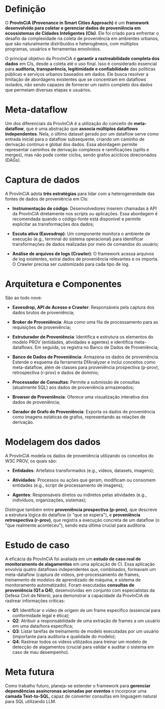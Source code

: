 # Definição

O **ProvInCiA (Provenance in Smart Cities Approach)** é um **framework desenvolvido para coletar e gerenciar dados de proveniência em ecossistemas de Cidades Inteligentes (CIs)**. Ele foi criado para enfrentar o desafio da complexidade na coleta de proveniência em ambientes urbanos, que são naturalmente distribuídos e heterogêneos, com múltiplos programas, usuários e ferramentas envolvidos.

O principal objetivo da ProvInCiA é **garantir a rastreabilidade completa dos dados** em CIs, desde a coleta até o uso final. Isso é considerado essencial para **auditoria, transparência, legitimidade e confiabilidade** das políticas públicas e serviços urbanos baseados em dados. Ele busca resolver a limitação de abordagens existentes que se concentram em dataflows isolados, não sendo capazes de fornecer um rastro completo dos dados que permeiam diversas etapas e usuários.

# Meta-dataflow

Um dos diferenciais da ProvInCiA é a utilização do conceito de **meta-dataflow**, que é uma abstração que **associa múltiplos dataflows independentes**. Nela, o último dataset gerado por um dataflow serve como entrada inicial para o dataflow subsequente, criando um caminho de derivação contínuo e global dos dados. Essa abordagem permite representar caminhos de derivação complexos e ramificações (splits e merges), mas não pode conter ciclos, sendo grafos acíclicos direcionados (DAGs).

# Captura de dados

A ProvInCiA adota **três estratégias** para lidar com a heterogeneidade das fontes de dados de proveniência em CIs:

- **Instrumentação de código**: Desenvolvedores inserem chamadas à API da ProvInCiA diretamente nos scripts ou aplicações. Essa abordagem é recomendada quando o código-fonte está disponível e permite explicitar as transformações dos dados;

- **Escuta ativa (Eavesdrop)**: Um componente monitora o ambiente de execução (e.g., terminal do sistema operacional) para identificar transformações de dados realizadas por meio de comandos do usuário;

- **Análise de arquivos de logs (Crawler)**: O framework acessa arquivos de log existentes, extrai dados de proveniência relevantes e os importa. O Crawler precisa ser customizado para cada tipo de log.

# Arquitetura e Componentes

São ao todo nove:

- **Eavesdrop, API de Acesso e Crawler**: Responsáveis pela captura dos dados brutos de proveniência;

- **Broker de Proveniência**: Atua como uma fila de processamento para as requisições de proveniência;

- **Estruturador de Proveniência**: Identifica e estrutura os elementos do modelo PROV (entidades, atividades e agentes) e identifica meta-dataflows. Em seguida, os registra no Banco de Dados de Proveniência;

- **Banco de Dados de Proveniência**: Armazena os dados de proveniência. Estende o esquema da ferramenta DfAnalyzer e inclui conceitos como meta-dataflow, além de classes para proveniência prospectiva (p-prov), retrospectiva (r-prov) e dados de domínio;

- **Processador de Consultas**: Permite a submissão de consultas (atualmente SQL) aos dados de proveniência armazenados;

- **Browser de Proveniência**: Oferece uma visualização interativa dos dados de proveniência;

- **Gerador de Grafo de Proveniência**: Exporta os dados de proveniência como imagens estáticas de grafos, representando as relações de derivação.

# Modelagem dos dados

A ProvInCiA modela os dados de proveniência utilizando os conceitos do W3C PROV, os quais são: 

- **Entidades**: Artefatos transformados (e.g., vídeos, datasets, imagens);

- **Atividades**: Processos ou ações que geram, modificam ou consomem entidades (e.g., script de processamento de imagens);

- **Agentes**: Responsáveis diretos ou indiretos pelas atividades (e.g., indivíduos, organizações, sistemas);

Distingue também entre **proveniência prospectiva (p-prov)**, que descreve a estrutura lógica do dataflow (o "que se espera"), e **proveniência retrospectiva (r-prov)**, que registra a execução concreta de um dataflow (o "que realmente aconteceu"), sendo esta última crucial para auditoria.

# Estudo de caso

A eficácia da ProvInCiA foi avaliada em um **estudo de caso real de monitoramento de alagamentos** em uma aplicação de CI. Essa aplicação envolvia quatro dataflows independentes que, combinados, formavam um meta-dataflow (captura de vídeos, pré-processamento de frames, treinamento de modelos de aprendizado de máquina, e sistema de monitoramento automatizado). Foram executadas **consultas de proveniência (Q1 a Q4)**, desenvolvidas em conjunto com especialistas da Defesa Civil de Niterói, para demonstrar a capacidade da ProvInCiA de rastrear informações críticas:

- **Q1**: Identificar o vídeo de origem de um frame específico (essencial para conformidade legal e ética);
- **Q2**: Atribuir a responsabilidade de uma extração de frames a um usuário em uma data/hora específica;
- **Q3**: Listar tarefas de treinamento de modelo executadas por um usuário (importante para auditoria e qualidade do modelo);
- **Q4**: Rastrear todos os vídeos utilizados para treinar um modelo de detecção de alagamentos (crucial para validar e auditar o sistema em caso de mau desempenho).

# Meta futura

Como trabalho futuro, planeja-se estender o framework para **gerenciar dependências assíncronas acionadas por eventos** e incorporar uma **camada Text-to-SQL**, capaz de converter consultas em linguagem natural para SQL utilizando LLM.
